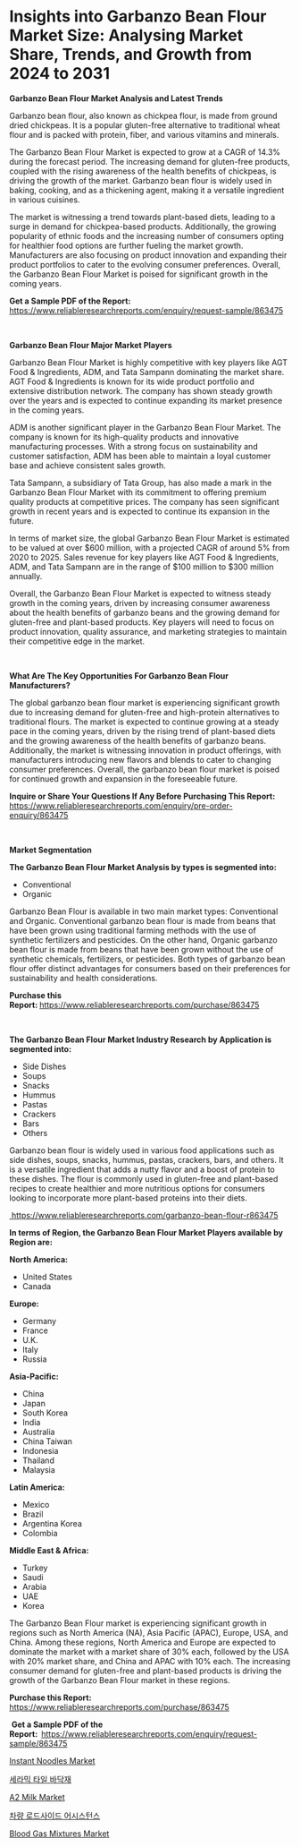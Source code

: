 <p><h1>Insights into Garbanzo Bean Flour Market Size: Analysing Market Share, Trends, and Growth from 2024 to 2031</h1></p><p><strong>Garbanzo Bean Flour Market Analysis and Latest Trends</strong></p>
<p><p>Garbanzo bean flour, also known as chickpea flour, is made from ground dried chickpeas. It is a popular gluten-free alternative to traditional wheat flour and is packed with protein, fiber, and various vitamins and minerals.</p><p>The Garbanzo Bean Flour Market is expected to grow at a CAGR of 14.3% during the forecast period. The increasing demand for gluten-free products, coupled with the rising awareness of the health benefits of chickpeas, is driving the growth of the market. Garbanzo bean flour is widely used in baking, cooking, and as a thickening agent, making it a versatile ingredient in various cuisines.</p><p>The market is witnessing a trend towards plant-based diets, leading to a surge in demand for chickpea-based products. Additionally, the growing popularity of ethnic foods and the increasing number of consumers opting for healthier food options are further fueling the market growth. Manufacturers are also focusing on product innovation and expanding their product portfolios to cater to the evolving consumer preferences. Overall, the Garbanzo Bean Flour Market is poised for significant growth in the coming years.</p></p>
<p><strong>Get a Sample PDF of the Report:&nbsp;</strong> <a href="https://www.reliableresearchreports.com/enquiry/request-sample/863475">https://www.reliableresearchreports.com/enquiry/request-sample/863475</a></p>
<p>&nbsp;</p>
<p><strong>Garbanzo Bean Flour Major Market Players</strong></p>
<p><p>Garbanzo Bean Flour Market is highly competitive with key players like AGT Food & Ingredients, ADM, and Tata Sampann dominating the market share. AGT Food & Ingredients is known for its wide product portfolio and extensive distribution network. The company has shown steady growth over the years and is expected to continue expanding its market presence in the coming years.</p><p>ADM is another significant player in the Garbanzo Bean Flour Market. The company is known for its high-quality products and innovative manufacturing processes. With a strong focus on sustainability and customer satisfaction, ADM has been able to maintain a loyal customer base and achieve consistent sales growth.</p><p>Tata Sampann, a subsidiary of Tata Group, has also made a mark in the Garbanzo Bean Flour Market with its commitment to offering premium quality products at competitive prices. The company has seen significant growth in recent years and is expected to continue its expansion in the future.</p><p>In terms of market size, the global Garbanzo Bean Flour Market is estimated to be valued at over $600 million, with a projected CAGR of around 5% from 2020 to 2025. Sales revenue for key players like AGT Food & Ingredients, ADM, and Tata Sampann are in the range of $100 million to $300 million annually.</p><p>Overall, the Garbanzo Bean Flour Market is expected to witness steady growth in the coming years, driven by increasing consumer awareness about the health benefits of garbanzo beans and the growing demand for gluten-free and plant-based products. Key players will need to focus on product innovation, quality assurance, and marketing strategies to maintain their competitive edge in the market.</p></p>
<p>&nbsp;</p>
<p><strong>What Are The Key Opportunities For Garbanzo Bean Flour Manufacturers?</strong></p>
<p><p>The global garbanzo bean flour market is experiencing significant growth due to increasing demand for gluten-free and high-protein alternatives to traditional flours. The market is expected to continue growing at a steady pace in the coming years, driven by the rising trend of plant-based diets and the growing awareness of the health benefits of garbanzo beans. Additionally, the market is witnessing innovation in product offerings, with manufacturers introducing new flavors and blends to cater to changing consumer preferences. Overall, the garbanzo bean flour market is poised for continued growth and expansion in the foreseeable future.</p></p>
<p><strong>Inquire or Share Your Questions If Any Before Purchasing This Report:</strong> <a href="https://www.reliableresearchreports.com/enquiry/pre-order-enquiry/863475">https://www.reliableresearchreports.com/enquiry/pre-order-enquiry/863475</a></p>
<p>&nbsp;</p>
<p><strong>Market Segmentation</strong></p>
<p><strong>The Garbanzo Bean Flour Market Analysis by types is segmented into:</strong></p>
<p><ul><li>Conventional</li><li>Organic</li></ul></p>
<p><p>Garbanzo Bean Flour is available in two main market types: Conventional and Organic. Conventional garbanzo bean flour is made from beans that have been grown using traditional farming methods with the use of synthetic fertilizers and pesticides. On the other hand, Organic garbanzo bean flour is made from beans that have been grown without the use of synthetic chemicals, fertilizers, or pesticides. Both types of garbanzo bean flour offer distinct advantages for consumers based on their preferences for sustainability and health considerations.</p></p>
<p><strong>Purchase this Report:&nbsp;</strong><a href="https://www.reliableresearchreports.com/purchase/863475">https://www.reliableresearchreports.com/purchase/863475</a></p>
<p>&nbsp;</p>
<p><strong>The Garbanzo Bean Flour Market Industry Research by Application is segmented into:</strong></p>
<p><ul><li>Side Dishes</li><li>Soups</li><li>Snacks</li><li>Hummus</li><li>Pastas</li><li>Crackers</li><li>Bars</li><li>Others</li></ul></p>
<p><p>Garbanzo bean flour is widely used in various food applications such as side dishes, soups, snacks, hummus, pastas, crackers, bars, and others. It is a versatile ingredient that adds a nutty flavor and a boost of protein to these dishes. The flour is commonly used in gluten-free and plant-based recipes to create healthier and more nutritious options for consumers looking to incorporate more plant-based proteins into their diets.</p></p>
<p><a href="https://www.reliableresearchreports.com/garbanzo-bean-flour-r863475">&nbsp;https://www.reliableresearchreports.com/garbanzo-bean-flour-r863475</a></p>
<p><strong>In terms of Region, the Garbanzo Bean Flour Market Players available by Region are:</strong></p>
<p>
    <p> <strong> North America: </strong>
        <ul>
            <li>United States</li>
            <li>Canada</li>
        </ul>
        </p> 
    <p> <strong> Europe: </strong>
        <ul>
            <li>Germany</li>
            <li>France</li>
            <li>U.K.</li>
            <li>Italy</li>
            <li>Russia</li>
        </ul>
        </p> 
    <p> <strong> Asia-Pacific: </strong>
        <ul>
            <li>China</li>
            <li>Japan</li>
            <li>South Korea</li>
            <li>India</li>
            <li>Australia</li>
            <li>China Taiwan</li>
            <li>Indonesia</li>
            <li>Thailand</li>
            <li>Malaysia</li>
        </ul>
        </p> 
    <p> <strong> Latin America: </strong>
        <ul>
            <li>Mexico</li>
            <li>Brazil</li>
            <li>Argentina Korea</li>
            <li>Colombia</li>
        </ul>
        </p> 
    <p> <strong> Middle East & Africa: </strong>
        <ul>
            <li>Turkey</li>
            <li>Saudi</li>
            <li>Arabia</li>
            <li>UAE</li>
            <li>Korea</li>
        </ul>
    </p>
    </p>
<p><p>The Garbanzo Bean Flour market is experiencing significant growth in regions such as North America (NA), Asia Pacific (APAC), Europe, USA, and China. Among these regions, North America and Europe are expected to dominate the market with a market share of 30% each, followed by the USA with 20% market share, and China and APAC with 10% each. The increasing consumer demand for gluten-free and plant-based products is driving the growth of the Garbanzo Bean Flour market in these regions.</p></p>
<p><strong>Purchase this Report: </strong><a href="https://www.reliableresearchreports.com/purchase/863475">https://www.reliableresearchreports.com/purchase/863475</a></p>
<p>&nbsp;<strong>Get a Sample PDF of the Report:&nbsp;&nbsp;</strong><a href="https://www.reliableresearchreports.com/enquiry/request-sample/863475">https://www.reliableresearchreports.com/enquiry/request-sample/863475</a></p>
<p><strong></strong></p>
<p><p><a href="https://github.com/lubmix/Market-Research-Report-List-2/blob/main/instant-noodles-market.md">Instant Noodles Market</a></p><p><a href="https://github.com/CorEmtymerich56566/Market-Research-Report-List-1/blob/main/636383317550.md">세라믹 타일 바닥재</a></p><p><a href="https://github.com/Hazelklievgspy6vdcsmu106w/Market-Research-Report-List-2/blob/main/a2-milk-market.md">A2 Milk Market</a></p><p><a href="https://github.com/GabrielBlanda5656/Market-Research-Report-List-1/blob/main/348951217549.md">차량 로드사이드 어시스턴스</a></p><p><a href="https://www.linkedin.com/pulse/blood-gas-mixtures-market-insights-players-forecast-till-lamwc?trackingId=G96FGM%2FOzKi5BcPv6O3TCw%3D%3D">Blood Gas Mixtures Market</a></p></p>